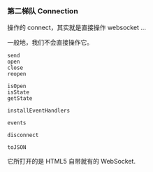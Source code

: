 ### 第二梯队 Connection

操作的 connect，其实就是直接操作 websocket ...

一般地，我们不会直接操作它。

```
send
open
close
reopen

isOpen
isState
getState

installEventHandlers

events

disconnect

toJSON
```

它所打开的是 HTML5 自带就有的 WebSocket.
